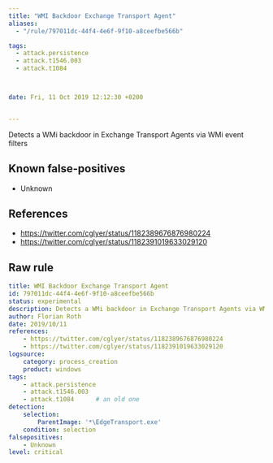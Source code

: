 ```yaml
---
title: "WMI Backdoor Exchange Transport Agent"
aliases:
  - "/rule/797011dc-44f4-4e6f-9f10-a8ceefbe566b"

tags:
  - attack.persistence
  - attack.t1546.003
  - attack.t1084



date: Fri, 11 Oct 2019 12:12:30 +0200


---
```


Detects a WMi backdoor in Exchange Transport Agents via WMi event filters

<!--more-->


## Known false-positives

* Unknown



## References

* https://twitter.com/cglyer/status/1182389676876980224
* https://twitter.com/cglyer/status/1182391019633029120


## Raw rule
```yaml
title: WMI Backdoor Exchange Transport Agent
id: 797011dc-44f4-4e6f-9f10-a8ceefbe566b
status: experimental
description: Detects a WMi backdoor in Exchange Transport Agents via WMi event filters
author: Florian Roth
date: 2019/10/11
references:
    - https://twitter.com/cglyer/status/1182389676876980224
    - https://twitter.com/cglyer/status/1182391019633029120
logsource:
    category: process_creation
    product: windows
tags:
    - attack.persistence
    - attack.t1546.003
    - attack.t1084      # an old one
detection:
    selection:
        ParentImage: '*\EdgeTransport.exe'
    condition: selection
falsepositives:
    - Unknown
level: critical


```

